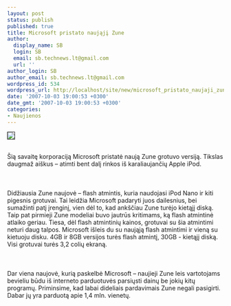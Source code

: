 ```yaml
---
layout: post
status: publish
published: true
title: Microsoft pristato naująjį Zune
author:
  display_name: SB
  login: SB
  email: sb.technews.lt@gmail.com
  url: ''
author_login: SB
author_email: sb.technews.lt@gmail.com
wordpress_id: 534
wordpress_url: http://localhost/site/new/microsoft_pristato_naujaji_zune/
date: '2007-10-03 19:00:53 +0300'
date_gmt: '2007-10-03 19:00:53 +0300'
categories:
- Naujienos
---
```

<div class="imgright"><img src="http://xbitlabs.com/images/news/2007-10/msft_new_zunes.jpg" border="1"></div>
<p><br>Šią savaitę korporaciją Microsoft pristatė naują Zune grotuvo versiją. Tikslas daugmaž aiškus – atimti bent dalį rinkos iš karaliaujančių Apple iPod.<br />
<br><br />
<br>Didžiausia Zune naujovė – flash atmintis, kuria naudojasi iPod Nano ir kiti pigesnis grotuvai. Tai leidžia Microsoft padaryti juos dailesnius, bei sumažinti patį įrenginį, vien dėl to, kad ankščiau Zune turėjo kietąjį diską. Taip pat pirmieji Zune modeliai buvo jautrūs kritimams, ką flash atmintinė atlaiko geriau. Tiesa, dėl flash atmintinių kainos, grotuvai su šia atmintimi neturi daug talpos. Microsoft išleis du su naująją flash atmintimi ir vieną su kietuoju disku. 4GB ir 8GB versijos turės flash atmintį, 30GB - kietąjį diską. Visi grotuvai turės 3,2 colių ekraną.<br />
<br><br />
<br>Dar viena naujovė, kurią paskelbė Microsoft – naujieji Zune leis vartotojams bevieliu būdu iš interneto parduotuvės parsiųsti dainų be jokių kitų programų. Priminsime, kad labai dideliais pardavimais Zune negali pasigirti. Dabar jų yra parduotą apie 1,4 mln. vienetų.<br />
<br></p>
